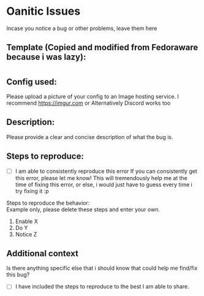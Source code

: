 # Oanitic Issues
Incase you notice a bug or other problems, leave them here

## Template (Copied and modified from Fedoraware because i was lazy):
#
#
## Config used:
Please upload a picture of your config to an Image hosting service. I recommend https://imgur.com or Alternatively Discord works too

## Description:  
Please provide a clear and concise description of what the bug is.

## Steps to reproduce:  
- [ ] I am able to consistently reproduce this error
If you can consistently get this error, please let me know! This will tremendously help me at the time of fixing this error, or else, i would just have to guess every time i try fixing it :p

Steps to reproduce the behavior:  
Example only, please delete these steps and enter your own.
1. Enable X
2. Do Y
3. Notice Z

## Additional context 
Is there anything specific else that i should know that could help me find/fix this bug?

- [ ] I have included the steps to reproduce to the best I am able to share.
